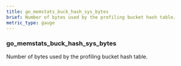 ```yaml
---
title: go_memstats_buck_hash_sys_bytes
brief: Number of bytes used by the profiling bucket hash table.
metric_type: gauge
---
```

### go_memstats_buck_hash_sys_bytes

Number of bytes used by the profiling bucket hash table.